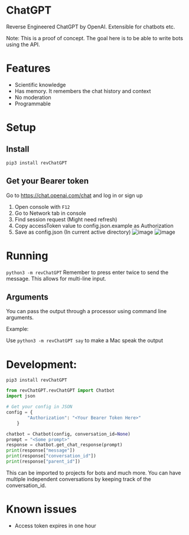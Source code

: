 # ChatGPT
Reverse Engineered ChatGPT by OpenAI. Extensible for chatbots etc.

Note: This is a proof of concept. The goal here is to be able to write bots using the API.

# Features
- Scientific knowledge
- Has memory. It remembers the chat history and context
- No moderation
- Programmable

# Setup
## Install
`pip3 install revChatGPT`
## Get your Bearer token
Go to https://chat.openai.com/chat and log in or sign up
1. Open console with `F12`
2. Go to Network tab in console
3. Find session request (Might need refresh)
4. Copy accessToken value to config.json.example as Authorization
5. Save as config.json (In current active directory)
![image](https://user-images.githubusercontent.com/36258159/205446680-b3f40499-9757-428b-9e2f-23e89ca99461.png)
![image](https://user-images.githubusercontent.com/36258159/205446730-793f8187-316c-4ae8-962c-0f4c1ee00bd1.png)

# Running
`python3 -m revChatGPT`
Remember to press enter twice to send the message. This allows for multi-line input.

## Arguments
You can pass the output through a processor using command line arguments.

Example:

Use `python3 -m revChatGPT say` to make a Mac speak the output

# Development:
`pip3 install revChatGPT`
```python
from revChatGPT.revChatGPT import Chatbot
import json

# Get your config in JSON
config = {
        "Authorization": "<Your Bearer Token Here>"
    }

chatbot = Chatbot(config, conversation_id=None)
prompt = "<Some prompt>"
response = chatbot.get_chat_response(prompt)
print(response["message"])
print(response["conversation_id"])
print(response["parent_id"])
```
This can be imported to projects for bots and much more. You can have multiple independent conversations by keeping track of the conversation_id.

# Known issues
- Access token expires in one hour
